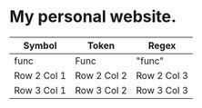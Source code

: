 # My personal website.

| Symbol   | Token   | Regex      |
|----------|---------|------------|
|     func     | Func    | "func"     |
| Row 2 Col 1| Row 2 Col 2| Row 2 Col 3|
| Row 3 Col 1| Row 3 Col 2| Row 3 Col 3|

